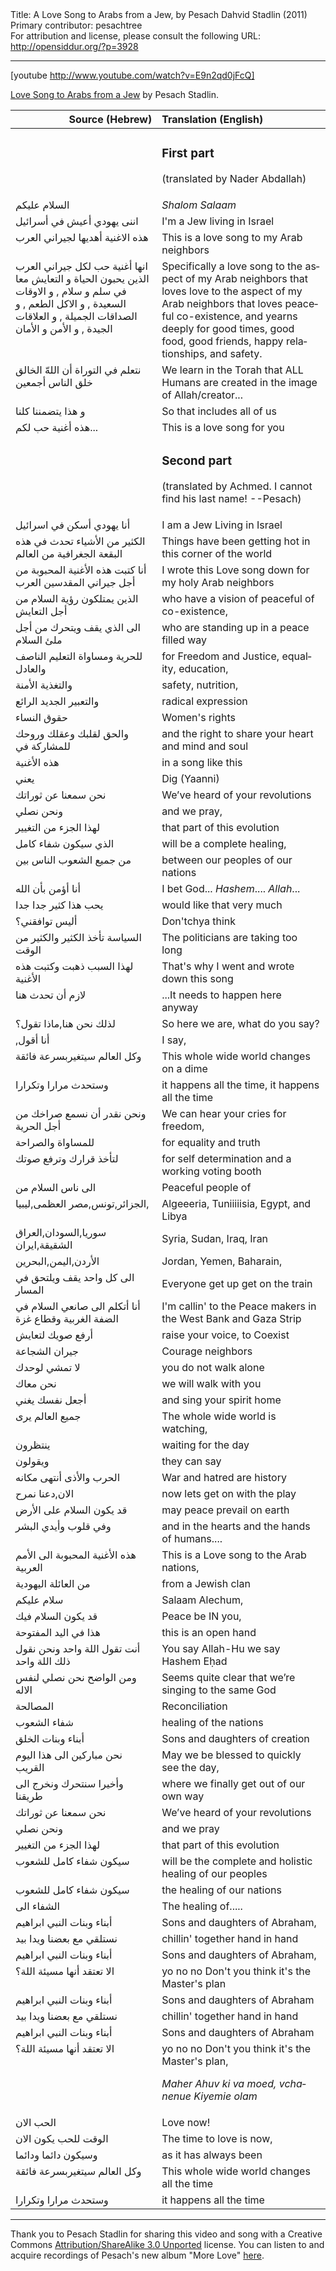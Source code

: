 <html>
<head></head>
<body>
Title: A Love Song to Arabs from a Jew, by Pesach Dahvid Stadlin (2011)<br />
Primary contributor: pesachtree<br />
For attribution and license, please consult the following URL: <a href="http://opensiddur.org/?p=3928">http://opensiddur.org/?p=3928</a>
<p />
<hr />

[youtube http://www.youtube.com/watch?v=E9n2qd0jFcQ]

<a href="http://www.youtube.com/watch?v=E9n2qd0jFcQ">Love Song to Arabs from a Jew</a> by Pesach Stadlin.


<table style="margin-left: auto;margin-right: auto;" class="draggable">
<thead><tr><th id="x" style="text-align: right;">Source (Hebrew)</th><th style="text-align: left;">Translation (English)</th></tr></thead>
<tbody>
<tr><td style="vertical-align:top;" width="46%">
<div class="arabic" lang="ar">

</span></div></td>
 
<td width="53%"><div class="english" lang="en">
<h3>First part</h3>

(translated by Nader Abdallah)
</div></tr>


<tr><td style="vertical-align:top;" width="46%">
<div class="arabic" lang="ar">
السلام عليكم
</span></div></td>
 
<td width="53%"><div class="english" lang="en">
<em>Shalom Salaam</em>
</div></tr>


<tr><td style="vertical-align:top;" width="46%">
<div class="arabic" lang="ar">
اننى يهودي أعيش في أسرائيل
</span></div></td>
 
<td width="53%"><div class="english" lang="en">
I'm a Jew living in Israel
</div></tr>


<tr><td style="vertical-align:top;" width="46%">
<div class="arabic" lang="ar">
هذه الاغنية أهديها لجيراني العرب
</span></div></td>
 
<td width="53%"><div class="english" lang="en">
This is a love song to my Arab neighbors
</div></tr>


<tr><td style="vertical-align:top;" width="46%">
<div class="arabic" lang="ar">
انها أغنية حب لكل جيراني العرب الذين يحبون الحياة و التعايش معا في سلم و سلام , و الاوقات السعيدة , و الاكل الطعم , و الصداقات الجميلة , و العلاقات الجيدة , و الأمن و الأمان
</span></div></td>
 
<td width="53%"><div class="english" lang="en">
Specifically a love song to the aspect of my Arab neighbors that loves love to the aspect of my Arab neighbors that loves peaceful co-existence, and yearns deeply for good times, good food, good friends, happy relationships, and safety.
</div></tr>


<tr><td style="vertical-align:top;" width="46%">
<div class="arabic" lang="ar">
نتعلم في التوراة أن اللهّ  الخالق خلق الناس أجمعين
</span></div></td>
 
<td width="53%"><div class="english" lang="en">
We learn in the Torah that ALL Humans are created in the image of Allah/creator...
</div></tr>


<tr><td style="vertical-align:top;" width="46%">
<div class="arabic" lang="ar">
و هذا يتضمننا كلنا
</span></div></td>
 
<td width="53%"><div class="english" lang="en">
So that includes all of us
</div></tr>


<tr><td style="vertical-align:top;" width="46%">
<div class="arabic" lang="ar">
هذه أغنية حب لكم...
</span></div></td>
 
<td width="53%"><div class="english" lang="en">
This is a love song for you
</div></tr>


<tr><td style="vertical-align:top;" width="46%">
<div class="arabic" lang="ar">

</span></div></td>
 
<td width="53%"><div class="english" lang="en">
<h3>Second part</h3>

(translated by Achmed. I cannot find his last name! --Pesach)
</div></tr>


<tr><td style="vertical-align:top;" width="46%">
<div class="arabic" lang="ar">
أنا يهودي أسكن في اسرائيل
</span></div></td>
 
<td width="53%"><div class="english" lang="en">
I am a Jew Living in Israel
</div></tr>


<tr><td style="vertical-align:top;" width="46%">
<div class="arabic" lang="ar">
الكثير من الأشياء تحدث في هذه البقعة الجغرافية من العالم
</span></div></td>
 
<td width="53%"><div class="english" lang="en">
Things have been getting hot in this corner of the world
</div></tr>


<tr><td style="vertical-align:top;" width="46%">
<div class="arabic" lang="ar">
أنا كتبت هذه الأغنية المحبوبة من أجل جيراني المقدسين العرب
</span></div></td>
 
<td width="53%"><div class="english" lang="en">
I wrote this Love song down for my holy Arab neighbors
</div></tr>


<tr><td style="vertical-align:top;" width="46%">
<div class="arabic" lang="ar">
الذين يمتلكون رؤية السلام من أجل التعايش
</span></div></td>
 
<td width="53%"><div class="english" lang="en">
who have a vision of peaceful of co-existence,
</div></tr>


<tr><td style="vertical-align:top;" width="46%">
<div class="arabic" lang="ar">
الى الذي يقف ويتحرك من أجل ملئ السلام
</span></div></td>
 
<td width="53%"><div class="english" lang="en">
who are standing up in a peace filled way
</div></tr>


<tr><td style="vertical-align:top;" width="46%">
<div class="arabic" lang="ar">
للحرية ومساواة التعليم الناصف والعادل
</span></div></td>
 
<td width="53%"><div class="english" lang="en">
for Freedom and Justice, equality, education,
</div></tr>


<tr><td style="vertical-align:top;" width="46%">
<div class="arabic" lang="ar">
والتغذية الأمنة
</span></div></td>
 
<td width="53%"><div class="english" lang="en">
safety, nutrition,
</div></tr>


<tr><td style="vertical-align:top;" width="46%">
<div class="arabic" lang="ar">
والتعبير الجديد الرائع
</span></div></td>
 
<td width="53%"><div class="english" lang="en">
radical expression


</div></tr>


<tr><td style="vertical-align:top;" width="46%">
<div class="arabic" lang="ar">
حقوق النساء
</span></div></td>
 
<td width="53%"><div class="english" lang="en">
Women's rights
</div></tr>


<tr><td style="vertical-align:top;" width="46%">
<div class="arabic" lang="ar">
والحق لقلبك وعقلك وروحك للمشاركة في
</span></div></td>
 
<td width="53%"><div class="english" lang="en">
and the right to share your heart and mind and soul
</div></tr>


<tr><td style="vertical-align:top;" width="46%">
<div class="arabic" lang="ar">
هذه الأغنية
</span></div></td>
 
<td width="53%"><div class="english" lang="en">
in a song like this


</div></tr>


<tr><td style="vertical-align:top;" width="46%">
<div class="arabic" lang="ar">
يعني
</span></div></td>
 
<td width="53%"><div class="english" lang="en">
Dig (Yaanni)
</div></tr>


<tr><td style="vertical-align:top;" width="46%">
<div class="arabic" lang="ar">
نحن سمعنا عن ثوراتك
</span></div></td>
 
<td width="53%"><div class="english" lang="en">
We’ve heard of your revolutions
</div></tr>


<tr><td style="vertical-align:top;" width="46%">
<div class="arabic" lang="ar">
ونحن نصلي
</span></div></td>
 
<td width="53%"><div class="english" lang="en">
and we pray,
</div></tr>


<tr><td style="vertical-align:top;" width="46%">
<div class="arabic" lang="ar">
لهذا الجزء من التغيير
</span></div></td>
 
<td width="53%"><div class="english" lang="en">
that part of this evolution
</div></tr>


<tr><td style="vertical-align:top;" width="46%">
<div class="arabic" lang="ar">
الذي سيكون شفاء كامل
</span></div></td>
 
<td width="53%"><div class="english" lang="en">
will be a complete healing,
</div></tr>


<tr><td style="vertical-align:top;" width="46%">
<div class="arabic" lang="ar">
من جميع الشعوب الناس بين
</span></div></td>
 
<td width="53%"><div class="english" lang="en">
between our peoples of our nations
</div></tr>


<tr><td style="vertical-align:top;" width="46%">
<div class="arabic" lang="ar">
أنا أؤمن بأن الله
</span></div></td>
 
<td width="53%"><div class="english" lang="en">
I bet God... <em>Hashem</em>.... <em>Allah</em>...
</div></tr>


<tr><td style="vertical-align:top;" width="46%">
<div class="arabic" lang="ar">
يحب هذا كثير جدا جدا
</span></div></td>
 
<td width="53%"><div class="english" lang="en">
would like that very much
</div></tr>


<tr><td style="vertical-align:top;" width="46%">
<div class="arabic" lang="ar">
أليس توافقني؟
</span></div></td>
 
<td width="53%"><div class="english" lang="en">
Don'tchya think
</div></tr>


<tr><td style="vertical-align:top;" width="46%">
<div class="arabic" lang="ar">
السياسة تأخذ الكثير والكثير من الوقت
</span></div></td>
 
<td width="53%"><div class="english" lang="en">
The politicians are taking too long
</div></tr>


<tr><td style="vertical-align:top;" width="46%">
<div class="arabic" lang="ar">
لهذا السبب ذهبت وكتبت هذه الأغنية
</span></div></td>
 
<td width="53%"><div class="english" lang="en">
That's why I went and wrote down this song
</div></tr>


<tr><td style="vertical-align:top;" width="46%">
<div class="arabic" lang="ar">
لازم أن تحدث هنا
</span></div></td>
 
<td width="53%"><div class="english" lang="en">
...It needs to happen here anyway
</div></tr>


<tr><td style="vertical-align:top;" width="46%">
<div class="arabic" lang="ar">
لذلك نحن هنا,ماذا تقول؟
</span></div></td>
 
<td width="53%"><div class="english" lang="en">
So here we are, what do you say?
</div></tr>


<tr><td style="vertical-align:top;" width="46%">
<div class="arabic" lang="ar">
أنا أقول,‏
</span></div></td>
 
<td width="53%"><div class="english" lang="en">
I say,
</div></tr>


<tr><td style="vertical-align:top;" width="46%">
<div class="arabic" lang="ar">
وكل العالم سيتغيربسرعة فائقة
</span></div></td>
 
<td width="53%"><div class="english" lang="en">
This whole wide world changes on a dime
</div></tr>


<tr><td style="vertical-align:top;" width="46%">
<div class="arabic" lang="ar">
وستحدث مرارا وتكرارا
</span></div></td>
 
<td width="53%"><div class="english" lang="en">
it happens all the time, it happens all the time
</div></tr>


<tr><td style="vertical-align:top;" width="46%">
<div class="arabic" lang="ar">
ونحن نقدر أن نسمع صراخك من أجل الحرية
</span></div></td>
 
<td width="53%"><div class="english" lang="en">
We can hear your cries for freedom,
</div></tr>


<tr><td style="vertical-align:top;" width="46%">
<div class="arabic" lang="ar">
للمساواة والصراحة
</span></div></td>
 
<td width="53%"><div class="english" lang="en">
for equality and truth
</div></tr>


<tr><td style="vertical-align:top;" width="46%">
<div class="arabic" lang="ar">
لتأخذ قرارك وترفع صوتك
</span></div></td>
 
<td width="53%"><div class="english" lang="en">
for self determination and a working voting booth
</div></tr>


<tr><td style="vertical-align:top;" width="46%">
<div class="arabic" lang="ar">
الى ناس السلام من
</span></div></td>
 
<td width="53%"><div class="english" lang="en">
Peaceful people of
</div></tr>


<tr><td style="vertical-align:top;" width="46%">
<div class="arabic" lang="ar">
الجزائر,تونس,مصر العظمى,ليبيا,
</span></div></td>
 
<td width="53%"><div class="english" lang="en">
Algeeeria, Tuniiiiisia, Egypt, and Libya
</div></tr>


<tr><td style="vertical-align:top;" width="46%">
<div class="arabic" lang="ar">
سوريا,السودان,العراق الشقيقة,ايران
</span></div></td>
 
<td width="53%"><div class="english" lang="en">
Syria, Sudan, Iraq, Iran
</div></tr>


<tr><td style="vertical-align:top;" width="46%">
<div class="arabic" lang="ar">
الأردن,اليمن,البحرين
</span></div></td>
 
<td width="53%"><div class="english" lang="en">
Jordan, Yemen, Baharain,
</div></tr>


<tr><td style="vertical-align:top;" width="46%">
<div class="arabic" lang="ar">
الى كل واحد يقف ويلتحق في المسار
</span></div></td>
 
<td width="53%"><div class="english" lang="en">
Everyone get up get on the train
</div></tr>


<tr><td style="vertical-align:top;" width="46%">
<div class="arabic" lang="ar">
أنا أتكلم الى صانعي السلام في الضفة الغربية وقطاع غزة
</span></div></td>
 
<td width="53%"><div class="english" lang="en">
I'm callin' to the Peace makers in the West Bank and Gaza Strip
</div></tr>


<tr><td style="vertical-align:top;" width="46%">
<div class="arabic" lang="ar">
أرفع صويك لتعايش
</span></div></td>
 
<td width="53%"><div class="english" lang="en">
raise your voice, to Coexist
</div></tr>


<tr><td style="vertical-align:top;" width="46%">
<div class="arabic" lang="ar">
جيران الشجاعة
</span></div></td>
 
<td width="53%"><div class="english" lang="en">
Courage neighbors
</div></tr>


<tr><td style="vertical-align:top;" width="46%">
<div class="arabic" lang="ar">
لا تمشي لوحدك
</span></div></td>
 
<td width="53%"><div class="english" lang="en">
you do not walk alone
</div></tr>


<tr><td style="vertical-align:top;" width="46%">
<div class="arabic" lang="ar">
نحن معاك
</span></div></td>
 
<td width="53%"><div class="english" lang="en">
we will walk with you
</div></tr>


<tr><td style="vertical-align:top;" width="46%">
<div class="arabic" lang="ar">
أجعل نفسك يغني
</span></div></td>
 
<td width="53%"><div class="english" lang="en">
and sing your spirit home
</div></tr>


<tr><td style="vertical-align:top;" width="46%">
<div class="arabic" lang="ar">
جميع العالم يرى
</span></div></td>
 
<td width="53%"><div class="english" lang="en">
The whole wide world is watching,
</div></tr>


<tr><td style="vertical-align:top;" width="46%">
<div class="arabic" lang="ar">
ينتظرون
</span></div></td>
 
<td width="53%"><div class="english" lang="en">
waiting for the day
</div></tr>


<tr><td style="vertical-align:top;" width="46%">
<div class="arabic" lang="ar">
ويقولون
</span></div></td>
 
<td width="53%"><div class="english" lang="en">
they can say
</div></tr>


<tr><td style="vertical-align:top;" width="46%">
<div class="arabic" lang="ar">
الحرب والأذى أنتهى مكانه
</span></div></td>
 
<td width="53%"><div class="english" lang="en">
War and hatred are history
</div></tr>


<tr><td style="vertical-align:top;" width="46%">
<div class="arabic" lang="ar">
الان,دعنا نمرح
</span></div></td>
 
<td width="53%"><div class="english" lang="en">
now lets get on with the play
</div></tr>


<tr><td style="vertical-align:top;" width="46%">
<div class="arabic" lang="ar">
قد يكون السلام على الأرض
</span></div></td>
 
<td width="53%"><div class="english" lang="en">
may peace prevail on earth
</div></tr>


<tr><td style="vertical-align:top;" width="46%">
<div class="arabic" lang="ar">
وفي قلوب وأيدي البشر
</span></div></td>
 
<td width="53%"><div class="english" lang="en">
and in the hearts and the hands of humans....
</div></tr>


<tr><td style="vertical-align:top;" width="46%">
<div class="arabic" lang="ar">
هذه الأغنية المحبوبة الى الأمم العربية
</span></div></td>
 
<td width="53%"><div class="english" lang="en">
This is a Love song to the Arab nations,
</div></tr>


<tr><td style="vertical-align:top;" width="46%">
<div class="arabic" lang="ar">
من العائلة اليهودية
</span></div></td>
 
<td width="53%"><div class="english" lang="en">
from a Jewish clan
</div></tr>


<tr><td style="vertical-align:top;" width="46%">
<div class="arabic" lang="ar">
سلام عليكم
</span></div></td>
 
<td width="53%"><div class="english" lang="en">
Salaam Alechum,
</div></tr>


<tr><td style="vertical-align:top;" width="46%">
<div class="arabic" lang="ar">
قد يكون السلام فيك
</span></div></td>
 
<td width="53%"><div class="english" lang="en">
Peace be IN you,
</div></tr>


<tr><td style="vertical-align:top;" width="46%">
<div class="arabic" lang="ar">
هذا في اليد المفتوحة
</span></div></td>
 
<td width="53%"><div class="english" lang="en">
this is an open hand
</div></tr>


<tr><td style="vertical-align:top;" width="46%">
<div class="arabic" lang="ar">
أنت تقول اللة واحد ونحن نقول ذلك اللة واحد
</span></div></td>
 
<td width="53%"><div class="english" lang="en">
You say Allah-Hu we say Hashem Eḥad
</div></tr>


<tr><td style="vertical-align:top;" width="46%">
<div class="arabic" lang="ar">
ومن الواضح نحن نصلي لنفس الاله
</span></div></td>
 
<td width="53%"><div class="english" lang="en">
Seems quite clear that we’re singing to the same God
</div></tr>


<tr><td style="vertical-align:top;" width="46%">
<div class="arabic" lang="ar">
المصالحة
</span></div></td>
 
<td width="53%"><div class="english" lang="en">
Reconciliation
</div></tr>


<tr><td style="vertical-align:top;" width="46%">
<div class="arabic" lang="ar">
شفاء الشعوب
</span></div></td>
 
<td width="53%"><div class="english" lang="en">
healing of the nations
</div></tr>


<tr><td style="vertical-align:top;" width="46%">
<div class="arabic" lang="ar">
أبناء وبنات الخلق
</span></div></td>
 
<td width="53%"><div class="english" lang="en">
Sons and daughters of creation
</div></tr>


<tr><td style="vertical-align:top;" width="46%">
<div class="arabic" lang="ar">
نحن مباركين الى هذا اليوم القريب
</span></div></td>
 
<td width="53%"><div class="english" lang="en">
May we be blessed to quickly see the day,
</div></tr>


<tr><td style="vertical-align:top;" width="46%">
<div class="arabic" lang="ar">
وأخيرا سنتحرك ونخرج الى طريقنا
</span></div></td>
 
<td width="53%"><div class="english" lang="en">
where we finally get out of our own way
</div></tr>


<tr><td style="vertical-align:top;" width="46%">
<div class="arabic" lang="ar">
نحن سمعنا عن ثوراتك
</span></div></td>
 
<td width="53%"><div class="english" lang="en">
We’ve heard of your revolutions
</div></tr>


<tr><td style="vertical-align:top;" width="46%">
<div class="arabic" lang="ar">
ونحن نصلي
</span></div></td>
 
<td width="53%"><div class="english" lang="en">
and we pray
</div></tr>


<tr><td style="vertical-align:top;" width="46%">
<div class="arabic" lang="ar">
لهذا الجزء من التغيير
</span></div></td>
 
<td width="53%"><div class="english" lang="en">
that part of this evolution
</div></tr>


<tr><td style="vertical-align:top;" width="46%">
<div class="arabic" lang="ar">
سيكون شفاء كامل للشعوب
</span></div></td>
 
<td width="53%"><div class="english" lang="en">
will be the complete and holistic healing of our peoples
</div></tr>


<tr><td style="vertical-align:top;" width="46%">
<div class="arabic" lang="ar">
سيكون شفاء كامل للشعوب
</span></div></td>
 
<td width="53%"><div class="english" lang="en">
the healing of our nations
</div></tr>


<tr><td style="vertical-align:top;" width="46%">
<div class="arabic" lang="ar">
الشفاء الى
</span></div></td>
 
<td width="53%"><div class="english" lang="en">
The healing of.....
</div></tr>


<tr><td style="vertical-align:top;" width="46%">
<div class="arabic" lang="ar">
أبناء وبنات النبي ابراهيم
</span></div></td>
 
<td width="53%"><div class="english" lang="en">
Sons and daughters of Abraham,
</div></tr>


<tr><td style="vertical-align:top;" width="46%">
<div class="arabic" lang="ar">
نستلقي مع بعضنا ويدا بيد
</span></div></td>
 
<td width="53%"><div class="english" lang="en">
chillin' together hand in hand
</div></tr>


<tr><td style="vertical-align:top;" width="46%">
<div class="arabic" lang="ar">
أبناء وبنات النبي ابراهيم
</span></div></td>
 
<td width="53%"><div class="english" lang="en">
Sons and daughters of Abraham,
</div></tr>


<tr><td style="vertical-align:top;" width="46%">
<div class="arabic" lang="ar">
الا تعتقد أنها مسيئة اللة؟
</span></div></td>
 
<td width="53%"><div class="english" lang="en">
yo no no Don't you think it's the Master's plan
</div></tr>


<tr><td style="vertical-align:top;" width="46%">
<div class="arabic" lang="ar">
أبناء وبنات النبي ابراهيم
</span></div></td>
 
<td width="53%"><div class="english" lang="en">
Sons and daughters of Abraham
</div></tr>


<tr><td style="vertical-align:top;" width="46%">
<div class="arabic" lang="ar">
نستلقي مع بعضنا ويدا بيد
</span></div></td>
 
<td width="53%"><div class="english" lang="en">
chillin' together hand in hand
</div></tr>


<tr><td style="vertical-align:top;" width="46%">
<div class="arabic" lang="ar">
أبناء وبنات النبي ابراهيم
</span></div></td>
 
<td width="53%"><div class="english" lang="en">
Sons and daughters of Abraham
</div></tr>


<tr><td style="vertical-align:top;" width="46%">
<div class="arabic" lang="ar">
الا تعتقد أنها مسيئة اللة؟
</span></div></td>
 
<td width="53%"><div class="english" lang="en">
yo no no Don't you think it's the Master's plan,

<em>Maher Ahuv ki va moed, vchanenue Kiyemie olam</em>
</div></tr>


<tr><td style="vertical-align:top;" width="46%">
<div class="arabic" lang="ar">
الحب الان
</span></div></td>
 
<td width="53%"><div class="english" lang="en">
Love now!
</div></tr>


<tr><td style="vertical-align:top;" width="46%">
<div class="arabic" lang="ar">
الوقت للحب يكون الان
</span></div></td>
 
<td width="53%"><div class="english" lang="en">
The time to love is now,
</div></tr>


<tr><td style="vertical-align:top;" width="46%">
<div class="arabic" lang="ar">
وسيكون دائما ودائما
</span></div></td>
 
<td width="53%"><div class="english" lang="en">
as it has always been
</div></tr>


<tr><td style="vertical-align:top;" width="46%">
<div class="arabic" lang="ar">
وكل العالم سيتغيربسرعة فائقة
</span></div></td>
 
<td width="53%"><div class="english" lang="en">
This whole wide world changes all the time
</div></tr>


<tr><td style="vertical-align:top;" width="46%">
<div class="arabic" lang="ar">
وستحدث مرارا وتكرارا
</span></div></td>
 
<td width="53%"><div class="english" lang="en">
it happens all the time
</td></div></tr></tbody></table>

<hr />

Thank you to Pesach Stadlin for sharing this video and song with a Creative Commons <a href="http://creativecommons.org/licenses/by-sa/3.0/">Attribution/ShareAlike 3.0 Unported</a> license. You can listen to and acquire recordings of Pesach's new album "More Love" <a href="http://pesachsong.bandcamp.com/">here</a>.
</body>
</html>